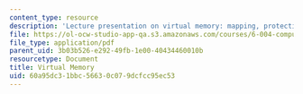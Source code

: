 ```yaml
---
content_type: resource
description: 'Lecture presentation on virtual memory: mapping, protection, and contexts.'
file: https://ol-ocw-studio-app-qa.s3.amazonaws.com/courses/6-004-computation-structures-spring-2009/60a95dc31bbc56630c079dcfcc95ec53_MIT6_004s09_lec17.pdf
file_type: application/pdf
parent_uid: 3b03b526-e292-49fb-1e00-40434460010b
resourcetype: Document
title: Virtual Memory
uid: 60a95dc3-1bbc-5663-0c07-9dcfcc95ec53
---
```

